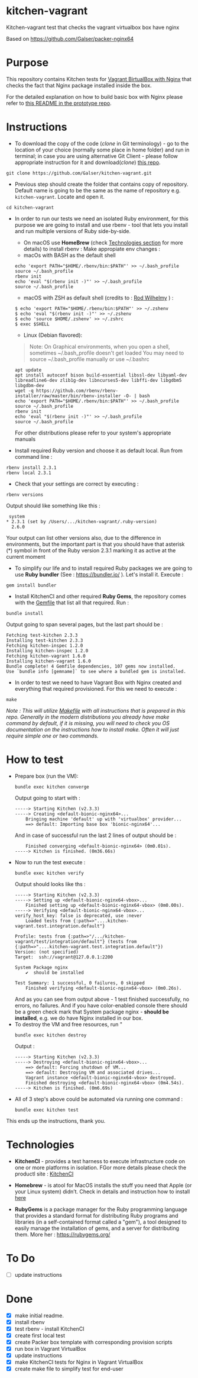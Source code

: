 # kitchen-vagrant
Kitchen-vagrant test that checks the vagrant virtualbox box have nginx

Based on https://github.com/Galser/packer-nginx64

# Purpose

This repository contains Kitchen tests for [Vagrant BirtualBox with Nginx](https://github.com/Galser/packer-nginx64) that checks the fact that Nginx package installed inside the box.

For the detailed explanation on how to build basic box with Nginx please refer to [this README in the prototype repo](https://github.com/Galser/packer-nginx64/blob/master/README.md). 

# Instructions

- To download the copy of the code (*clone* in Git terminology) - go to the location of your choice (normally some place in home folder) and run in terminal; in case you are using alternative Git Client - please follow appropriate instruction for it and download(*clone*) [this repo](https://github.com/Galser/kitchen-vagrant.git). 
```
git clone https://github.com/Galser/kitchen-vagrant.git
```

- Previous step should create the folder that contains copy of repository. Default name is going to be the same as the name of repository e.g. `kitchen-vagrant`. Locate and open it.
```
cd kitchen-vagrant
```
- In order to run our tests we need an isolated Ruby environment, for this purpose we are going to install and use rbenv - tool that lets you install and run multiple versions of Ruby side-by-side. 
    - On macOS use **HomeBrew** (check [Technologies section](#technologies) for more details) to install rbenv : 
    Make appropiate env changes :
    - macOs with BASH as the default  shell
    ```
    echo 'export PATH="$HOME/.rbenv/bin:$PATH"' >> ~/.bash_profile
    source ~/.bash_profile
    rbenv init
    echo 'eval "$(rbenv init -)"' >> ~/.bash_profile
    source ~/.bash_profile
    ```
    - macOS with ZSH as default shell (credits to :  [Rod Wilhelmy](https://coderwall.com/wilhelmbot) ) :
    ```
    $ echo 'export PATH="$HOME/.rbenv/bin:$PATH"' >> ~/.zshenv
    $ echo 'eval "$(rbenv init -)"' >> ~/.zshenv
    $ echo 'source $HOME/.zshenv' >> ~/.zshrc
    $ exec $SHELL
    ```
    - Linux (Debian flavored):

    > Note: On Graphical environments, when you open a shell, sometimes ~/.bash_profile doesn't get loaded You may need to source ~/.bash_profile manually or use ~/.bashrc
    ```
    apt update
    apt install autoconf bison build-essential libssl-dev libyaml-dev libreadline6-dev zlib1g-dev libncurses5-dev libffi-dev libgdbm5 libgdbm-dev
    wget -q https://github.com/rbenv/rbenv-installer/raw/master/bin/rbenv-installer -O- | bash
    echo 'export PATH="$HOME/.rbenv/bin:$PATH"' >> ~/.bash_profile
    source ~/.bash_profile
    rbenv init
    echo 'eval "$(rbenv init -)"' >> ~/.bash_profile
    source ~/.bash_profile
    ```
    
    For other distributions please refer to your system's appropriate manuals 

- Install required Ruby version and choose it as default local. Run from command line : 
```
rbenv install 2.3.1
rbenv local 2.3.1
```
- Check that your settings are correct by executing :
```
rbenv versions
```
Output should like something like this : 
```
 system
* 2.3.1 (set by /Users/.../kitchen-vagrant/.ruby-version)
  2.6.0
```
Your output can list other versions also, due to the difference in environments, but the important part is that you should have that asterisk (*) symbol in front of the Ruby version 2.3.1 marking it as active at the current moment
- To simplify our life and to install required Ruby packages we are going to use **Ruby bundler** (See : https://bundler.io/ ). Let's install it. Execute : 
```
gem install bundler
```
- Install KitchenCI and other required **Ruby Gems**, the repository comes with the [Gemfile](Gemfile) that list all that required. Run :
```
bundle install
```
Output going to span several pages, but the last part should be : 
```
Fetching test-kitchen 2.3.3
Installing test-kitchen 2.3.3
Fetching kitchen-inspec 1.2.0
Installing kitchen-inspec 1.2.0
Fetching kitchen-vagrant 1.6.0
Installing kitchen-vagrant 1.6.0
Bundle complete! 4 Gemfile dependencies, 107 gems now installed.
Use `bundle info [gemname]` to see where a bundled gem is installed.
```
- In order to test we need to have Vagrant Box with Nginx created and everything that required provisioned. For this we need to execute : 
```
make
```
*Note : This will utilize [Makefile](Makefile) with all instructions that is prepared in this repo. Generally in the modern distributions you already have make command by default, if it is missing, you will need to check you OS documentation on the instructions how to install make. Often it will just require simple one or two commands.*

# How to test

- Prepare box (run the VM):
    ```
    bundle exec kitchen converge
    ```
    Output going to start with :
    ```
    -----> Starting Kitchen (v2.3.3)
    -----> Creating <default-bionic-nginx64>...
        Bringing machine 'default' up with 'virtualbox' provider...
        ==> default: Importing base box 'bionic-nginx64'...
    ```
    And in case of successful run the last 2 lines of output should be : 
    ```
        Finished converging <default-bionic-nginx64> (0m0.01s).
    -----> Kitchen is finished. (0m36.66s)
    ```
- Now to run the test execute : 
    ```
    bundle exec kitchen verify
    ```
    Output should looks like ths : 
    ```
    -----> Starting Kitchen (v2.3.3)
    -----> Setting up <default-bionic-nginx64-vbox>...
        Finished setting up <default-bionic-nginx64-vbox> (0m0.00s).
    -----> Verifying <default-bionic-nginx64-vbox>...
    verify_host_key: false is deprecated, use :never
        Loaded tests from {:path=>"....kitchen-vagrant.test.integration.default"} 

    Profile: tests from {:path=>"/.../kitchen-vagrant/test/integration/default"} (tests from {:path=>"....kitchen-vagrant.test.integration.default"})
    Version: (not specified)
    Target:  ssh://vagrant@127.0.0.1:2200

    System Package nginx
        ✔  should be installed

    Test Summary: 1 successful, 0 failures, 0 skipped
        Finished verifying <default-bionic-nginx64-vbox> (0m0.26s).
    ```
    And as you can see from output above - 1 test finished successfully, no errors, no failures. And if you have color-enabled console there should be a green check mark that 
    System package nginx - **should be installed**, e.g. we do have Nginx installed in our box.
- To destroy the VM and free resources, run "
    ```
    bundle exec kitchen destroy
    ```
    Output :
    ```
    -----> Starting Kitchen (v2.3.3)
    -----> Destroying <default-bionic-nginx64-vbox>...
        ==> default: Forcing shutdown of VM...
        ==> default: Destroying VM and associated drives...
        Vagrant instance <default-bionic-nginx64-vbox> destroyed.
        Finished destroying <default-bionic-nginx64-vbox> (0m4.54s).
    -----> Kitchen is finished. (0m6.69s)
    ```
- All of 3 step's above could be automated via running one command : 
    ```
    bundle exec kitchen test
    ```
This ends up the instructions, thank you. 


# Technologies

- **KitchenCI** - provides a test harness to execute infrastructure code on one or more platforms in isolation. FGor more details please check the productl site : [KitchenCI](https://kitchen.ci/)

- **Homebrew** - is atool for MacOS installs the stuff you need that Apple (or your Linux system) didn’t. Check in details and instruction how to install [here](https://brew.sh/)

- **RubyGems** is a package manager for the Ruby programming language that provides a standard format for distributing Ruby programs and libraries (in a self-contained format called a "gem"), a tool designed to easily manage the installation of gems, and a server for distributing them. More her : https://rubygems.org/


# To Do


- [ ] update instructions

# Done

- [x] make initial readme.
- [X] install rbenv
- [X] test rbenv - install KitchenCI
- [x] create first local test
- [x] create Packer box template with corresponding provision scripts
- [x] run box in Vagrant VirtualBox
- [x] update instructions
- [x] make KitchenCI tests for Nginx in Vagrant VirtualBox
- [x] create make file to simplify test for end-user